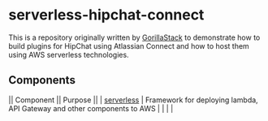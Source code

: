 # serverless-hipchat-connect

This is a repository originally written by [GorillaStack](www.gorillastack.com) to demonstrate how to build plugins for HipChat using Atlassian Connect and how to host them using AWS serverless technologies.

## Components

|| Component || Purpose ||
| [serverless](https://github.com/serverless/serverless) | Framework for deploying lambda, API Gateway and other components to AWS |
| | |
